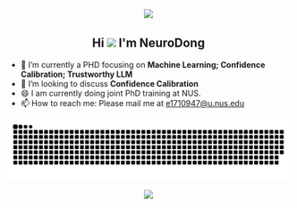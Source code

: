 <div id="header" align="center">
  <img src="https://media.giphy.com/media/WUlplcMpOCEmTGBtBW/giphy.gif" width="150">
</div>
<h2 align="center"> Hi <img src="https://media.giphy.com/media/hvRJCLFzcasrR4ia7z/giphy.gif" width="30px"/>  I'm NeuroDong </h2>

- 🔭 I’m currently a PHD focusing on **Machine Learning; Confidence Calibration; Trustworthy LLM**
- 👯 I’m looking to discuss **Confidence Calibration**
- 😄 I am currently doing joint PhD training at NUS.
- 📫 How to reach me: Please mail me at e1710947@u.nus.edu

![](https://raw.githubusercontent.com/shijian2001/shijian2001/output/github-contribution-grid-snake.svg)

<div align="center"> <img src="https://github-readme-stats.vercel.app/api?username=NeuroDong&theme=default&show_icons=true&hide_border=true" /> </div>

<!--
**NeuroDong/NeuroDong** is a ✨ _special_ ✨ repository because its `README.md` (this file) appears on your GitHub profile.

Here are some ideas to get you started:

- 🔭 I’m currently working on ...
- 🌱 I’m currently learning ...
- 👯 I’m looking to collaborate on ...
- 🤔 I’m looking for help with ...
- 💬 Ask me about ...
- 📫 How to reach me: ...
- 😄 Pronouns: ...
- ⚡ Fun fact: ...
-->
